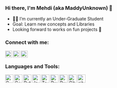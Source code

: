 ### Hi there, I'm Mehdi (aka MaddyUnknown) 👋

<!--
**MaddyUnknown/MaddyUnknown** is a ✨ _special_ ✨ repository because its `README.md` (this file) appears on your GitHub profile.
-->

- 👨‍🎓 I’m currently an Under-Graduate Student
- Goal: Learn new concepts and Libraries
- Looking forward to works on fun projects 🤣

### Connect with me:

[<img align="left" alt="codeSTACKr | LinkedIn" width="22px" src="https://cdn.jsdelivr.net/npm/simple-icons@v3/icons/linkedin.svg" />][linkedin]
[<img align="left" alt="codeSTACKr | Instagram" width="22px" src="https://cdn.jsdelivr.net/npm/simple-icons@v3/icons/instagram.svg" />][instagram]
[<img align="left" alt="codeSTACKr | Gmail" width="22px" src="https://cdn.jsdelivr.net/npm/simple-icons@3.13.0/icons/gmail.svg" />][gmail]

<br />

### Languages and Tools:

<a href="#"><img align="left" alt="C" width="26px" src="https://img.icons8.com/color/48/000000/c-programming.png" /></a>
<a href="#"><img align="left" alt="C++" width="26px" src="https://img.icons8.com/color/48/000000/c-plus-plus-logo.png" /></a>
<a href="#"><img align="left" alt="Python" width="26px" src="https://img.icons8.com/color/48/000000/python.png" /></a>
<a href="#"><img align="left" alt="Java" width="26px" src="https://img.icons8.com/nolan/48/java-coffee-cup-logo.png" /></a>
<a href="#"><img align="left" alt="Tensorflow 2.0" width="26px" src="https://img.icons8.com/color/48/000000/tensorflow.png" /></a>
<a href="#"><img align="left" alt="PyTorch" width="26px" src="https://upload.wikimedia.org/wikipedia/commons/1/10/PyTorch_logo_icon.svg" /></a>
<a href="#"><img align="left" alt="PyQT" width="26px" src="https://img.icons8.com/ios-filled/50/26e07f/qt.png" /></a>
<a href="#"><img align="left" alt="Git" width="26px" src="https://img.icons8.com/color/48/000000/git.png" /></a>
<a href="#"><img align="left" alt="github" width="26px" src="https://img.icons8.com/ios-filled/50/000000/github.png" /></a>


[linkedin]: https://www.linkedin.com/in/mehdi-hossain-1514181b4/
[instagram]: https://www.instagram.com/hossain_mehdi/
[gmail]: mailto:hossainmehdi03@gmail.com
